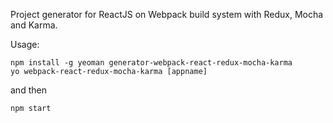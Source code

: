 Project generator for ReactJS on Webpack build system with Redux, Mocha and Karma.

Usage:
```
npm install -g yeoman generator-webpack-react-redux-mocha-karma
yo webpack-react-redux-mocha-karma [appname]
```

and then
```
npm start
```
